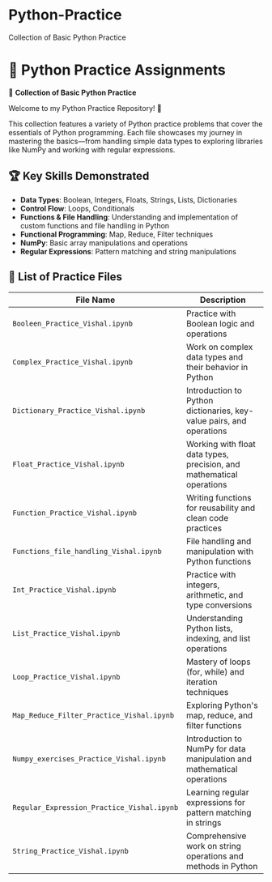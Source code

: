 # Python-Practice
Collection of Basic Python Practice 


# 🧠 Python Practice Assignments  
📁 **Collection of Basic Python Practice**  

Welcome to my Python Practice Repository! 👋

This collection features a variety of Python practice problems that cover the essentials of Python programming. Each file showcases my journey in mastering the basics—from handling simple data types to exploring libraries like NumPy and working with regular expressions.

## 🏆 Key Skills Demonstrated  
- **Data Types**: Boolean, Integers, Floats, Strings, Lists, Dictionaries  
- **Control Flow**: Loops, Conditionals  
- **Functions & File Handling**: Understanding and implementation of custom functions and file handling in Python  
- **Functional Programming**: Map, Reduce, Filter techniques  
- **NumPy**: Basic array manipulations and operations  
- **Regular Expressions**: Pattern matching and string manipulations  

## 📄 List of Practice Files  

| **File Name**                                    | **Description**                                                         |
|--------------------------------------------------|-------------------------------------------------------------------------|
| `Booleen_Practice_Vishal.ipynb`                  | Practice with Boolean logic and operations                              |
| `Complex_Practice_Vishal.ipynb`                  | Work on complex data types and their behavior in Python                 |
| `Dictionary_Practice_Vishal.ipynb`               | Introduction to Python dictionaries, key-value pairs, and operations    |
| `Float_Practice_Vishal.ipynb`                    | Working with float data types, precision, and mathematical operations   |
| `Function_Practice_Vishal.ipynb`                 | Writing functions for reusability and clean code practices              |
| `Functions_file_handling_Vishal.ipynb`           | File handling and manipulation with Python functions                    |
| `Int_Practice_Vishal.ipynb`                      | Practice with integers, arithmetic, and type conversions                |
| `List_Practice_Vishal.ipynb`                     | Understanding Python lists, indexing, and list operations               |
| `Loop_Practice_Vishal.ipynb`                     | Mastery of loops (for, while) and iteration techniques                  |
| `Map_Reduce_Filter_Practice_Vishal.ipynb`        | Exploring Python's map, reduce, and filter functions                    |
| `Numpy_exercises_Practice_Vishal.ipynb`          | Introduction to NumPy for data manipulation and mathematical operations |
| `Regular_Expression_Practice_Vishal.ipynb`       | Learning regular expressions for pattern matching in strings            |
| `String_Practice_Vishal.ipynb`                   | Comprehensive work on string operations and methods in Python           |
